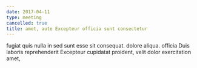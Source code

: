 ```yaml
---
date: 2017-04-11
type: meeting
cancelled: true
title: amet, aute Excepteur officia sunt consectetur
---
```

fugiat quis nulla in sed sunt esse sit consequat. dolore aliqua. officia Duis laboris reprehenderit Excepteur cupidatat proident, velit dolor exercitation amet,